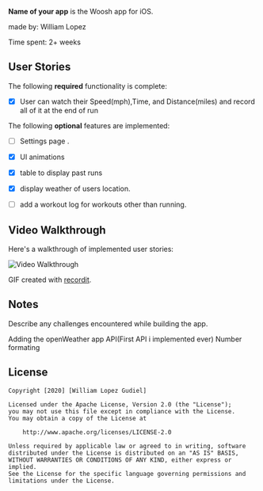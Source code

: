 **Name of your app** is the Woosh app for iOS.

made by: William Lopez

Time spent: 2+ weeks

## User Stories

The following **required** functionality is complete:

* [x] User can watch their Speed(mph),Time, and Distance(miles) and record all of it at the end of run

The following **optional** features are implemented:
* [ ] Settings page .
* [x] UI animations
* [x] table to display past runs
* [x] display weather of users location.
* [ ] add a workout log for workouts other than running. 


## Video Walkthrough 

Here's a walkthrough of implemented user stories:

<img src='https://recordit.co/8bA7FGBZAN' title='Video Walkthrough' width='' alt='Video Walkthrough' />

GIF created with [recordit](https://recordit.co/).

## Notes

Describe any challenges encountered while building the app.

  Adding the openWeather app API(First API i implemented ever)
  Number formating

## License

    Copyright [2020] [William Lopez Gudiel]

    Licensed under the Apache License, Version 2.0 (the "License");
    you may not use this file except in compliance with the License.
    You may obtain a copy of the License at

        http://www.apache.org/licenses/LICENSE-2.0

    Unless required by applicable law or agreed to in writing, software
    distributed under the License is distributed on an "AS IS" BASIS,
    WITHOUT WARRANTIES OR CONDITIONS OF ANY KIND, either express or implied.
    See the License for the specific language governing permissions and
    limitations under the License.
